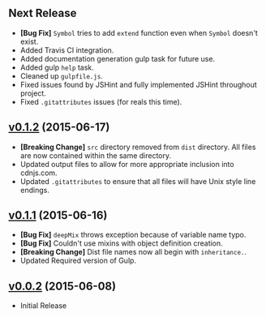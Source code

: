 ## Next Release

* **[Bug Fix]** `Symbol` tries to add `extend` function even when `Symbol` doesn't exist.
* Added Travis CI integration.
* Added documentation generation gulp task for future use.
* Added gulp `help` task.
* Cleaned up `gulpfile.js`.
* Fixed issues found by JSHint and fully implemented JSHint throughout project.
* Fixed `.gitattributes` issues (for reals this time).


## [v0.1.2](https://github.com/bsara/inheritance.js/tree/v0.1.2) (2015-06-17)

* **[Breaking Change]** `src` directory removed from `dist` directory. All files are
now contained within the same directory.
* Updated output files to allow for more appropriate inclusion into cdnjs.com.
* Updated `.gitattributes` to ensure that all files will have Unix style line endings.


## [v0.1.1](https://github.com/bsara/inheritance.js/tree/v0.1.1) (2015-06-16)

* **[Bug Fix]** `deepMix` throws exception because of variable name typo.
* **[Bug Fix]** Couldn't use mixins with object definition creation.
* **[Breaking Change]** Dist file names now all begin with `inheritance.`.
* Updated Required version of Gulp.


## [v0.0.2](https://github.com/bsara/inheritance.js/tree/v0.0.2) (2015-06-08)

* Initial Release
